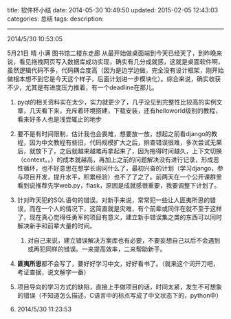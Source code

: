 
title: 软件杯小结
date: 2014-05-30 10:49:50
updated: 2015-02-05 12:43:03
categories: 总结
tags:
description: 

---
2014/5/30 10:53:05 

5月21日	晴	小满	图书馆二楼东走廊
从最开始做桌面端到今天已经天了，到昨晚来说，看见拖拽网页写入数据库成功实现，确实有几分成就感，这就是桌面软件啊，虽然逻辑代码不多，代码耦合度高（因为是边学边做，完全没有设计框架，刚开始做根本想不到它是今天这个样子，后面计划进一步模块化）。综合来说，确实收获不少，尤其是有进度压力推着，有一个deadline在那儿。

1. pyqt的相关资料实在太少，实力就更少了，几乎没见到完整性比较高的实例文章，几天看下来，充斥着环境搭建，下载安装，还有helloworld级别的教程，看来好多人也是浅尝辄止的地步

2. 要不是有时间限制，估计我也会畏难，想要放一放，想起之前看django的教程，因为中文教程有些旧，代码规模扩大之后，排查错误很难，多次尝试无果后，就放下了，之后就越来越难再拿起来了，因为拖得时间越久，上下文切换（context。。）的成本就越高，再加上之前的问题解决没有进行记录，形成恶性循环，也不好意思在想学长询问什么了，最初兴奋的计划（学习django，参与项目开发，提升水平，积累经验）也不了了之了。前两天在一个公开课群里看到说推荐先学web.py，flask，原因是成就感很重要，我要调整下计划了。
3. 针对昨天犯的SQL语句的错误。对新手来说，常常犯一些让人匪夷所思的错误，而在一个人的情况下，这简直就是灾难，有个前辈或同伴在就不至于这样了，现在真心觉得任勇军的项目有意义，建立新手错误集之类的东西可以同时解决新手和前辈大量的时间。
	1. 对自己来说，建立错误解决方案库也有必要，不要妄想自己以后不会遇到或再犯同样的错误。一来提高效率，二来帮助新手。
4. **匪夷所思**都不会写了，要好好学习中文，好好看书了。（就来这个词开刀吧，考证查据，说文解字一番）
5. 项目导向的学习方式的缺陷，直接上手做项目的话，时间太紧，发生不可想象的错误（不知道怎么描述，C语言中的标点写成了中文状态下的，python中）
6. 2014/5/30 11:23:53 

